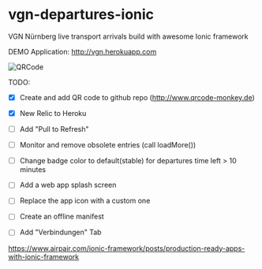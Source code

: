 # vgn-departures-ionic
VGN Nürnberg live transport arrivals build with awesome Ionic framework

DEMO Application: http://vgn.herokuapp.com

![QRCode](https://github.com/vlewin/vgn-departures-ionic/blob/master/www/img/qrcode.png)

TODO:
- [x] Create and add QR code to github repo (http://www.qrcode-monkey.de)
- [x] New Relic to Heroku

- [ ] Add "Pull to Refresh"
- [ ] Monitor and remove obsolete entries (call loadMore())
- [ ] Change badge color to default(stable) for departures time left > 10 minutes
- [ ] Add a web app splash screen
- [ ] Replace the app icon with a custom one
- [ ] Create an offline manifest
- [ ] Add "Verbindungen" Tab

https://www.airpair.com/ionic-framework/posts/production-ready-apps-with-ionic-framework
